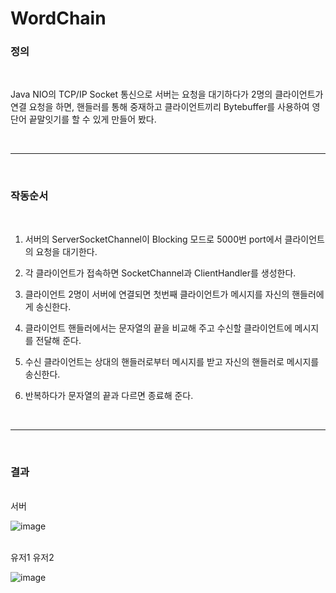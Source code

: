 # WordChain

<h3>정의</h3><br>

Java NIO의 TCP/IP Socket 통신으로 서버는 요청을 대기하다가 2명의 클라이언트가 연결 요청을 하면, 핸들러를 통해 중재하고 클라이언트끼리 Bytebuffer를 사용하여 영단어 끝말잇기를 할 수 있게 만들어 봤다.

<br><hr><br>
<h3>작동순서</h3><br>

1. 서버의 ServerSocketChannel이 Blocking 모드로 5000번 port에서 클라이언트의 요청을 대기한다.


2. 각 클라이언트가 접속하면 SocketChannel과 ClientHandler를 생성한다. 


3. 클라이언트 2명이 서버에 연결되면 첫번째 클라이언트가 메시지를 자신의 핸들러에게 송신한다.


4. 클라이언트 핸들러에서는 문자열의 끝을 비교해 주고 수신할 클라이언트에 메시지를 전달해 준다. 


5. 수신 클라이언트는 상대의 핸들러로부터 메시지를 받고 자신의 핸들러로 메시지를 송신한다. 


6. 반복하다가 문자열의 끝과 다르면 종료해 준다.

<br><hr><br>
<h3>결과</h3><br>
서버

![image](https://user-images.githubusercontent.com/82012857/176306088-5259b6eb-3fff-46f1-b03c-b78feee03eb2.png)

<br>
유저1 유저2

![image](https://user-images.githubusercontent.com/82012857/176306965-16750c37-edda-4ba5-bcdc-a54d80beec23.png)
